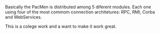 Basically the PacMen is distributed among 5 diferent modules. Each one using four of the most commom connection architetures: RPC, RMI, Corba and WebServices.

This is a colege work and a want to make it work great.